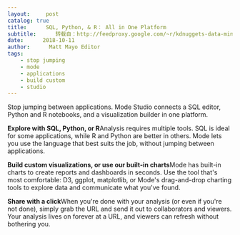 ```yaml
---
layout:     post
catalog: true
title:      SQL, Python, & R： All in One Platform
subtitle:      转载自：http://feedproxy.google.com/~r/kdnuggets-data-mining-analytics/~3/3Ykun-0E3f0/mode-studio-sql-python-r-visualization-platform.html
date:      2018-10-11
author:      Matt Mayo Editor
tags:
    - stop jumping
    - mode
    - applications
    - build custom
    - studio
---
```



 Stop jumping between applications. Mode Studio connects a SQL editor, Python and R notebooks, and a visualization builder in one platform.
 



**Explore with SQL, Python, or R**Analysis requires multiple tools. SQL is ideal for some applications, while R and Python are better in others. Mode lets you use the language that best suits the job, without jumping between applications.
 



**Build custom visualizations, or use our built-in charts**Mode has built-in charts to create reports and dashboards in seconds. Use the tool that's most comfortable: D3, ggplot, matplotlib, or Mode's drag-and-drop charting tools to explore data and communicate what you've found.
 



**Share with a click**When you're done with your analysis (or even if you're not done), simply grab the URL and send it out to collaborators and viewers. Your analysis lives on forever at a URL, and viewers can refresh without bothering you.
 

